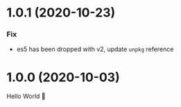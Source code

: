# 1.0.1 (2020-10-23)

### Fix

- es5 has been dropped with v2, update `unpkg` reference

# 1.0.0 (2020-10-03)

Hello World 👋
